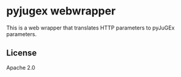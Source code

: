 # pyjugex webwrapper

This is a web wrapper that translates HTTP parameters to pyJuGEx parameters. 


## License

Apache 2.0